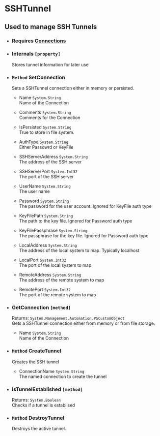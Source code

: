# SSHTunnel
## Used to manage SSH Tunnels

- ### Requires [Connections](_Modules/Connections/README.md)  
- ### Internals `[property]`
    Stores tunnel information for later use
- ### `Method` SetConnection
    Sets a SSHTunnel connection either in memory or persisted.  
    - Name `System.String`  
        Name of the Connection

    - Comments `System.String`  
        Comments for the Connection

    - IsPersisted `System.String`  
        True to store in file system.

    - AuthType `System.String`  
        Either Passowrd or KeyFile

    - SSHServerAddress `System.String`  
        The address of the SSH server

    - SSHServerPort `System.Int32`  
        The port of the SSH server

    - UserName `System.String`  
        The user name

    - Password `System.String`  
        The password for the user account. Ignored for KeyFile auth type

    - KeyFilePath `System.String`  
        The path to the key file. Ignored for Password auth type

    - KeyFilePassphrase `System.String`  
        The passphrase for the key file. Ignored for Password auth type

    - LocalAddress `System.String`  
        The address of the local system to map. Typically localhost

    - LocalPort `System.Int32`  
        The port of the local system to map

    - RemoteAddress `System.String`  
        The address of the remote system to map

    - RemotePort `System.Int32`  
        The port of the remote system to map

- ### GetConnection `[method]`
    Returns: `System.Management.Automation.PSCustomObject`  
    Gets a SSHTunnel connection either from memory or from file storage.  
    - Name `System.String`  
        Name of the Connection

- ### `Method` CreateTunnel
    Creates the SSH tunnel  
    - ConnectionName `System.String`  
        The named connection to create the tunnel

- ### IsTunnelEstablished `[method]`
    Returns: `System.Boolean`  
    Checks if a tunnel is establised
- ### `Method` DestroyTunnel
    Destroys the active tunnel.
